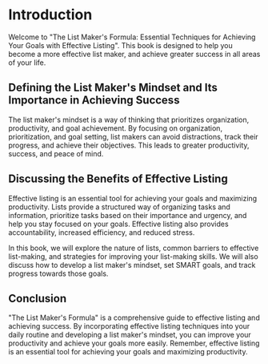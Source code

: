 Introduction
============

Welcome to "The List Maker's Formula: Essential Techniques for Achieving Your Goals with Effective Listing". This book is designed to help you become a more effective list maker, and achieve greater success in all areas of your life.

Defining the List Maker's Mindset and Its Importance in Achieving Success
-------------------------------------------------------------------------

The list maker's mindset is a way of thinking that prioritizes organization, productivity, and goal achievement. By focusing on organization, prioritization, and goal setting, list makers can avoid distractions, track their progress, and achieve their objectives. This leads to greater productivity, success, and peace of mind.

Discussing the Benefits of Effective Listing
--------------------------------------------

Effective listing is an essential tool for achieving your goals and maximizing productivity. Lists provide a structured way of organizing tasks and information, prioritize tasks based on their importance and urgency, and help you stay focused on your goals. Effective listing also provides accountability, increased efficiency, and reduced stress.

In this book, we will explore the nature of lists, common barriers to effective list-making, and strategies for improving your list-making skills. We will also discuss how to develop a list maker's mindset, set SMART goals, and track progress towards those goals.

Conclusion
----------

"The List Maker's Formula" is a comprehensive guide to effective listing and achieving success. By incorporating effective listing techniques into your daily routine and developing a list maker's mindset, you can improve your productivity and achieve your goals more easily. Remember, effective listing is an essential tool for achieving your goals and maximizing productivity.
